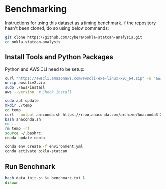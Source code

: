 # Benchmarking
Instructions for using this dataset as a timing benchmark. If the repository hasn't been cloned, 
do so using below commands:

```bash
git clone https://github.com/cybera/ookla-statcan-analysis.git
cd ookla-statcan-analysis
```

## Install Tools and Python Packages
Python and AWS CLI need to be setup:

```bash
curl "https://awscli.amazonaws.com/awscli-exe-linux-x86_64.zip" -o "awscliv2.zip"
unzip awscliv2.zip
sudo ./aws/install
aws --version  # Check install

sudo apt update
mkdir ./temp
cd temp
curl --output anaconda.sh https://repo.anaconda.com/archive/Anaconda3-2022.05-Linux-x86_64.sh
bash anaconda.sh
cd ..
rm temp -rf
source ~/.bashrc
conda update conda 

conda env create -f environment.yml
conda activate ookla-statcan 
```


## Run Benchmark

```bash
bash data_init.sh &> benchmark.txt &
disown
```